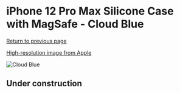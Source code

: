 # iPhone 12 Pro Max Silicone Case with MagSafe - Cloud Blue

[Return to previous page](/iphone_12)

[High-resolution image from Apple](https://store.storeimages.cdn-apple.com/8756/as-images.apple.com/is/MKTY3?wid=4500&hei=4500&fmt=png)

<div style="width: 500px"><img src="/everyphone/MKTY3.png" alt="Cloud Blue"></div>

## Under construction
